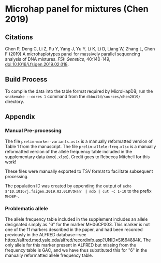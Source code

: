 # Microhap panel for mixtures (Chen 2019)

## Citations

Chen P, Deng C, Li Z, Pu Y, Yang J, Yu Y, Li K, Li D, Liang W, Zhang L, Chen F (2019) A microhaplotypes panel for massively parallel sequencing analysis of DNA mixtures. *FSI: Genetics*, 40:140-149, [doi:10.1016/j.fsigen.2019.02.018](https://doi.org/10.1016/j.fsigen.2019.02.018).

## Build Process

To compile the data into the table format required by MicroHapDB, run the `snakemake --cores 1` command from the `dbbuild/sources/chen2019/` directory.


## Appendix

### Manual Pre-processing

The file  `prelim-marker-variants.xslx` is a manually reformatted version of Table 1 from the manuscript.
The file `prelim-allele-freq.xlsx` is a manually reformatted version of the allele frequency table included in the supplementary data (`mmc6.xlsx`).
Credit goes to Rebecca Mitchell for this work!

These files were manually exported to TSV format to facilitate subsequent processing.

The population ID was created by appending the output of `echo $'10.1016/j.fsigen.2019.02.018\tHan' | md5 | cut -c 1-10` to the prefix `MHDBP-`.

### Problematic allele

The allele frequency table included in the supplement includes an allele designated simply as "6" for the marker MH06CP003.
This marker is not one of the 11 markers described in the paper, and had been recorded previously in the ALFRED database—see https://alfred.med.yale.edu/alfred/recordinfo.asp?UNID=SI664884K.
The only allele for this marker present in ALFRED but missing from the frequency table is GAC, and we have thus substituted this for "6" in the manually reformatted allele frequency table.


[Snakemake]: https://snakemake.readthedocs.io/en/stable/
[rsidx]: https://github.com/bioforensics/rsidx

